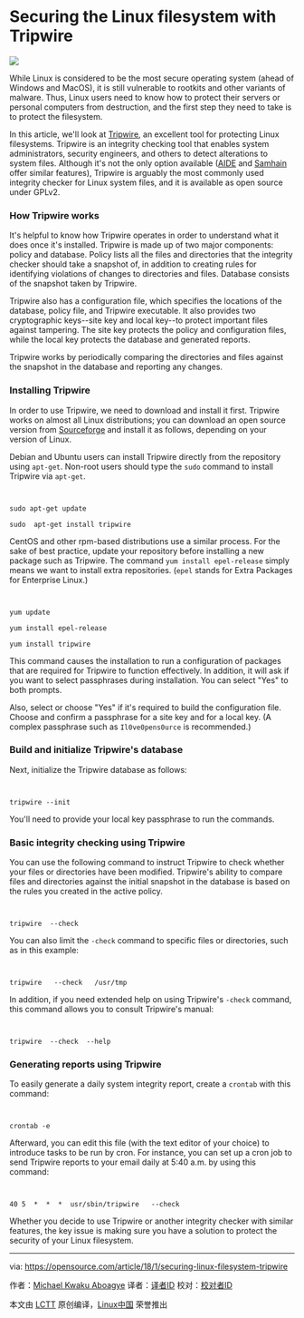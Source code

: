 Securing the Linux filesystem with Tripwire
======

![](https://opensource.com/sites/default/files/styles/image-full-size/public/lead-images/file_system.jpg?itok=pzCrX1Kc)

While Linux is considered to be the most secure operating system (ahead of Windows and MacOS), it is still vulnerable to rootkits and other variants of malware. Thus, Linux users need to know how to protect their servers or personal computers from destruction, and the first step they need to take is to protect the filesystem.

In this article, we'll look at [Tripwire][1], an excellent tool for protecting Linux filesystems. Tripwire is an integrity checking tool that enables system administrators, security engineers, and others to detect alterations to system files. Although it's not the only option available ([AIDE][2] and [Samhain][3] offer similar features), Tripwire is arguably the most commonly used integrity checker for Linux system files, and it is available as open source under GPLv2.

### How Tripwire works

It's helpful to know how Tripwire operates in order to understand what it does once it's installed. Tripwire is made up of two major components: policy and database. Policy lists all the files and directories that the integrity checker should take a snapshot of, in addition to creating rules for identifying violations of changes to directories and files. Database consists of the snapshot taken by Tripwire.

Tripwire also has a configuration file, which specifies the locations of the database, policy file, and Tripwire executable. It also provides two cryptographic keys--site key and local key--to protect important files against tampering. The site key protects the policy and configuration files, while the local key protects the database and generated reports.

Tripwire works by periodically comparing the directories and files against the snapshot in the database and reporting any changes.

### Installing Tripwire

In order to use Tripwire, we need to download and install it first. Tripwire works on almost all Linux distributions; you can download an open source version from [Sourceforge][4] and install it as follows, depending on your version of Linux.

Debian and Ubuntu users can install Tripwire directly from the repository using `apt-get`. Non-root users should type the `sudo` command to install Tripwire via `apt-get`.
```


sudo apt-get update

sudo  apt-get install tripwire  
```

CentOS and other rpm-based distributions use a similar process. For the sake of best practice, update your repository before installing a new package such as Tripwire. The command `yum install epel-release` simply means we want to install extra repositories. (`epel` stands for Extra Packages for Enterprise Linux.)
```


yum update

yum install epel-release

yum install tripwire  
```

This command causes the installation to run a configuration of packages that are required for Tripwire to function effectively. In addition, it will ask if you want to select passphrases during installation. You can select "Yes" to both prompts.

Also, select or choose "Yes" if it's required to build the configuration file. Choose and confirm a passphrase for a site key and for a local key. (A complex passphrase such as `Il0ve0pens0urce` is recommended.)

### Build and initialize Tripwire's database

Next, initialize the Tripwire database as follows:
```


tripwire --init
```

You'll need to provide your local key passphrase to run the commands.

### Basic integrity checking using Tripwire

You can use the following command to instruct Tripwire to check whether your files or directories have been modified. Tripwire's ability to compare files and directories against the initial snapshot in the database is based on the rules you created in the active policy.
```


tripwire  --check  
```

You can also limit the `-check` command to specific files or directories, such as in this example:
```


tripwire   --check   /usr/tmp  
```

In addition, if you need extended help on using Tripwire's `-check` command, this command allows you to consult Tripwire's manual:
```


tripwire  --check  --help  
```

### Generating reports using Tripwire

To easily generate a daily system integrity report, create a `crontab` with this command:
```


crontab -e
```

Afterward, you can edit this file (with the text editor of your choice) to introduce tasks to be run by cron. For instance, you can set up a cron job to send Tripwire reports to your email daily at 5:40 a.m. by using this command:
```


40 5  *  *  *  usr/sbin/tripwire   --check
```

Whether you decide to use Tripwire or another integrity checker with similar features, the key issue is making sure you have a solution to protect the security of your Linux filesystem.

--------------------------------------------------------------------------------

via: https://opensource.com/article/18/1/securing-linux-filesystem-tripwire

作者：[Michael Kwaku Aboagye][a]
译者：[译者ID](https://github.com/译者ID)
校对：[校对者ID](https://github.com/校对者ID)

本文由 [LCTT](https://github.com/LCTT/TranslateProject) 原创编译，[Linux中国](https://linux.cn/) 荣誉推出

[a]:https://opensource.com/users/revoks
[1]:https://www.tripwire.com/
[2]:http://aide.sourceforge.net/
[3]:http://www.la-samhna.de/samhain/
[4]:http://sourceforge.net/projects/tripwire
